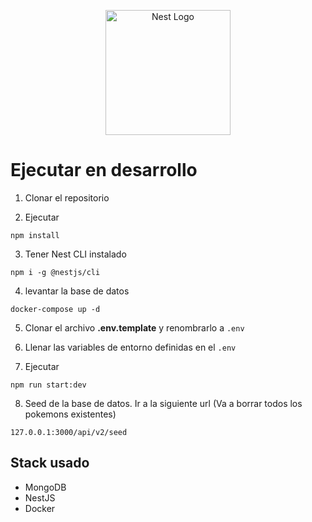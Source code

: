 <p align="center">
  <a href="http://nestjs.com/" target="blank"><img src="https://nestjs.com/img/logo-small.svg" width="200" alt="Nest Logo" /></a>
</p>

# Ejecutar en desarrollo

1. Clonar el repositorio

2. Ejecutar

```
npm install
```

3. Tener Nest CLI instalado

```
npm i -g @nestjs/cli
```

4. levantar la base de datos

```
docker-compose up -d
```

5. Clonar el archivo __.env.template__ y renombrarlo a ```.env``` 

6. Llenar las variables de entorno definidas en el ```.env```

7. Ejecutar

```
npm run start:dev
```

8. Seed de la base de datos. Ir a la siguiente url (Va a borrar todos los pokemons existentes)

```
127.0.0.1:3000/api/v2/seed
```



## Stack usado

- MongoDB
- NestJS
- Docker

